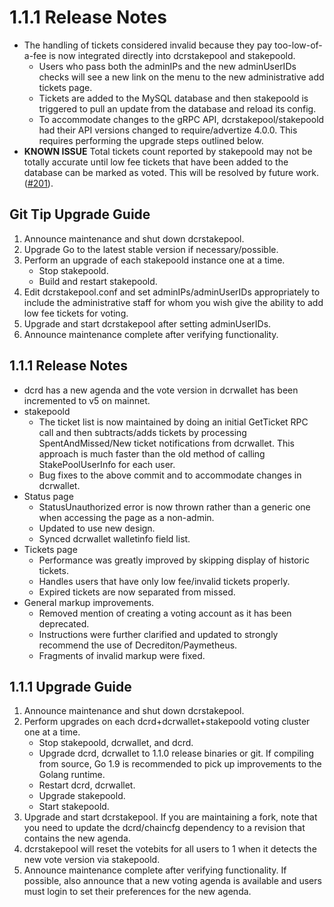 # 1.1.1 Release Notes

- The handling of tickets considered invalid because they pay too-low-of-a-fee
  is now integrated directly into dcrstakepool and stakepoold.
  - Users who pass both the adminIPs and the new adminUserIDs checks will see a
    new link on the menu to the new administrative add tickets page.
  - Tickets are added to the MySQL database and then stakepoold is triggered to
    pull an update from the database and reload its config.
  - To accommodate changes to the gRPC API, dcrstakepool/stakepoold had their
    API versions changed to require/advertize 4.0.0. This requires performing
    the upgrade steps outlined below.
- **KNOWN ISSUE** Total tickets count reported by stakepoold may not be totally
  accurate until low fee tickets that have been added to the database can be
  marked as voted.  This will be resolved by future work.
  ([#201](https://github.com/Decred-Next/dcrnstakepool/issues/201)).

## Git Tip Upgrade Guide

1) Announce maintenance and shut down dcrstakepool.
2) Upgrade Go to the latest stable version if necessary/possible.
3) Perform an upgrade of each stakepoold instance one at a time.
   - Stop stakepoold.
   - Build and restart stakepoold.
4) Edit dcrstakepool.conf and set adminIPs/adminUserIDs appropriately to include
   the administrative staff for whom you wish give the ability to add low fee
   tickets for voting.
5) Upgrade and start dcrstakepool after setting adminUserIDs.
6) Announce maintenance complete after verifying functionality.

## 1.1.1 Release Notes

- dcrd has a new agenda and the vote version in dcrwallet has been
  incremented to v5 on mainnet.
- stakepoold
  - The ticket list is now maintained by doing an initial GetTicket RPC call and
    then subtracts/adds tickets by processing SpentAndMissed/New ticket
    notifications from dcrwallet.  This approach is much faster than the old
    method of calling StakePoolUserInfo for each user.
  - Bug fixes to the above commit and to accommodate changes in dcrwallet.
- Status page
  - StatusUnauthorized error is now thrown rather than a generic one when
    accessing the page as a non-admin.
  - Updated to use new design.
  - Synced dcrwallet walletinfo field list.
- Tickets page
  - Performance was greatly improved by skipping display of historic tickets.
  - Handles users that have only low fee/invalid tickets properly.
  - Expired tickets are now separated from missed.
- General markup improvements.
  - Removed mention of creating a voting account as it has been deprecated.
  - Instructions were further clarified and updated to strongly recommend the
    use of Decrediton/Paymetheus.
  - Fragments of invalid markup were fixed.

## 1.1.1 Upgrade Guide

1) Announce maintenance and shut down dcrstakepool.
2) Perform upgrades on each dcrd+dcrwallet+stakepoold voting cluster one at a
   time.
   - Stop stakepoold, dcrwallet, and dcrd.
   - Upgrade dcrd, dcrwallet to 1.1.0 release binaries or git. If compiling from
   source, Go 1.9 is recommended to pick up improvements to the Golang runtime.
   - Restart dcrd, dcrwallet.
   - Upgrade stakepoold.
   - Start stakepoold.
3) Upgrade and start dcrstakepool.  If you are maintaining a fork, note that
   you need to update the dcrd/chaincfg dependency to a revision that contains
   the new agenda.
4) dcrstakepool will reset the votebits for all users to 1 when it detects the
   new vote version via stakepoold.
5) Announce maintenance complete after verifying functionality.  If possible,
   also announce that a new voting agenda is available and users must login
   to set their preferences for the new agenda.